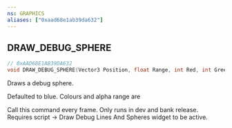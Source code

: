 ```yaml
---
ns: GRAPHICS
aliases: ["0xaad68e1ab39da632"]
---
```

## DRAW_DEBUG_SPHERE

```c
// 0xAAD68E1AB39DA632
void DRAW_DEBUG_SPHERE(Vector3 Position, float Range, int Red, int Green, int Blue, int alpha_param);
```

Draws a debug sphere.

Defaulted to blue. Colours and alpha range are

Call this command every frame. Only runs in dev and bank release. Requires script -> Draw Debug Lines And Spheres widget to be active.

